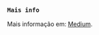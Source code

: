 ### `Mais info`

Mais informação em: [Medium](https://medium.com/@facundoleites/grid-absoluto-em-react-parte-um-html-e-css-76e1124f509f).